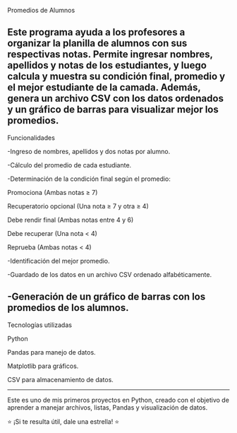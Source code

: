 Promedios de Alumnos

**Este programa ayuda a los profesores a organizar la planilla de alumnos con sus respectivas notas. Permite ingresar nombres, apellidos y notas de los estudiantes, y luego calcula y muestra su condición final, promedio y el mejor estudiante de la camada. Además, genera un archivo CSV con los datos ordenados y un gráfico de barras para visualizar mejor los promedios.**
---
Funcionalidades

-Ingreso de nombres, apellidos y dos notas por alumno.

-Cálculo del promedio de cada estudiante.

-Determinación de la condición final según el promedio:

  Promociona (Ambas notas ≥ 7)
  
  Recuperatorio opcional (Una nota ≥ 7 y otra ≥ 4)
  
  Debe rendir final (Ambas notas entre 4 y 6)
  
  Debe recuperar (Una nota < 4)
  
  Reprueba (Ambas notas < 4)

-Identificación del mejor promedio.

-Guardado de los datos en un archivo CSV ordenado alfabéticamente.

-Generación de un gráfico de barras con los promedios de los alumnos.
---
Tecnologías utilizadas

Python

Pandas para manejo de datos.

Matplotlib para gráficos.

CSV para almacenamiento de datos.

---

Este es uno de mis primeros proyectos en Python, creado con el objetivo de aprender a manejar archivos, listas, Pandas y visualización de datos.

⭐ ¡Si te resulta útil, dale una estrella! ⭐
